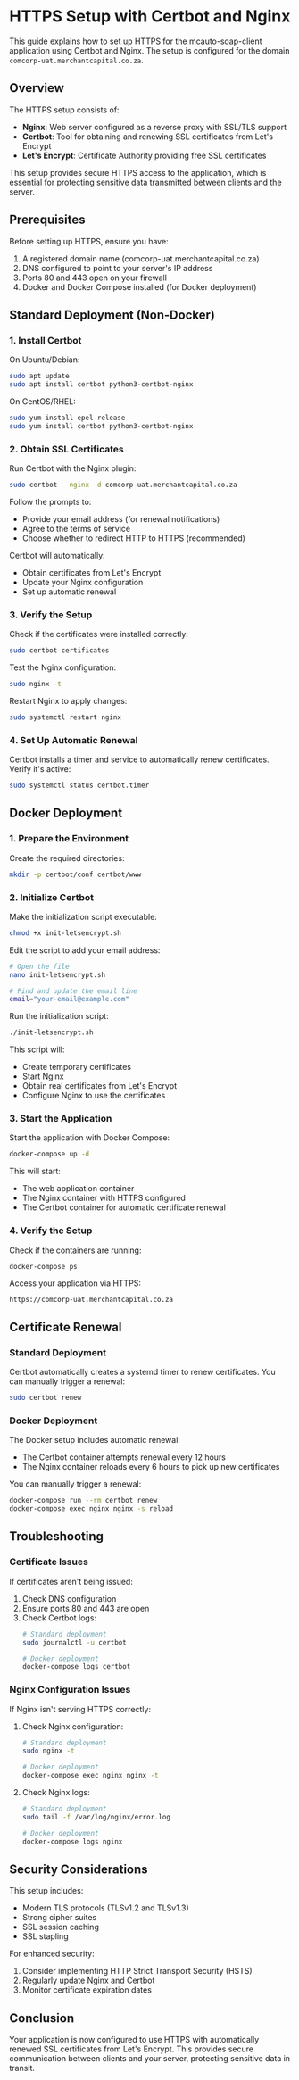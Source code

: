 # HTTPS Setup with Certbot and Nginx

This guide explains how to set up HTTPS for the mcauto-soap-client application using Certbot and Nginx. The setup is configured for the domain `comcorp-uat.merchantcapital.co.za`.

## Overview

The HTTPS setup consists of:
- **Nginx**: Web server configured as a reverse proxy with SSL/TLS support
- **Certbot**: Tool for obtaining and renewing SSL certificates from Let's Encrypt
- **Let's Encrypt**: Certificate Authority providing free SSL certificates

This setup provides secure HTTPS access to the application, which is essential for protecting sensitive data transmitted between clients and the server.

## Prerequisites

Before setting up HTTPS, ensure you have:
1. A registered domain name (comcorp-uat.merchantcapital.co.za)
2. DNS configured to point to your server's IP address
3. Ports 80 and 443 open on your firewall
4. Docker and Docker Compose installed (for Docker deployment)

## Standard Deployment (Non-Docker)

### 1. Install Certbot

On Ubuntu/Debian:
```bash
sudo apt update
sudo apt install certbot python3-certbot-nginx
```

On CentOS/RHEL:
```bash
sudo yum install epel-release
sudo yum install certbot python3-certbot-nginx
```

### 2. Obtain SSL Certificates

Run Certbot with the Nginx plugin:
```bash
sudo certbot --nginx -d comcorp-uat.merchantcapital.co.za
```

Follow the prompts to:
- Provide your email address (for renewal notifications)
- Agree to the terms of service
- Choose whether to redirect HTTP to HTTPS (recommended)

Certbot will automatically:
- Obtain certificates from Let's Encrypt
- Update your Nginx configuration
- Set up automatic renewal

### 3. Verify the Setup

Check if the certificates were installed correctly:
```bash
sudo certbot certificates
```

Test the Nginx configuration:
```bash
sudo nginx -t
```

Restart Nginx to apply changes:
```bash
sudo systemctl restart nginx
```

### 4. Set Up Automatic Renewal

Certbot installs a timer and service to automatically renew certificates. Verify it's active:
```bash
sudo systemctl status certbot.timer
```

## Docker Deployment

### 1. Prepare the Environment

Create the required directories:
```bash
mkdir -p certbot/conf certbot/www
```

### 2. Initialize Certbot

Make the initialization script executable:
```bash
chmod +x init-letsencrypt.sh
```

Edit the script to add your email address:
```bash
# Open the file
nano init-letsencrypt.sh

# Find and update the email line
email="your-email@example.com"
```

Run the initialization script:
```bash
./init-letsencrypt.sh
```

This script will:
- Create temporary certificates
- Start Nginx
- Obtain real certificates from Let's Encrypt
- Configure Nginx to use the certificates

### 3. Start the Application

Start the application with Docker Compose:
```bash
docker-compose up -d
```

This will start:
- The web application container
- The Nginx container with HTTPS configured
- The Certbot container for automatic certificate renewal

### 4. Verify the Setup

Check if the containers are running:
```bash
docker-compose ps
```

Access your application via HTTPS:
```
https://comcorp-uat.merchantcapital.co.za
```

## Certificate Renewal

### Standard Deployment

Certbot automatically creates a systemd timer to renew certificates. You can manually trigger a renewal:
```bash
sudo certbot renew
```

### Docker Deployment

The Docker setup includes automatic renewal:
- The Certbot container attempts renewal every 12 hours
- The Nginx container reloads every 6 hours to pick up new certificates

You can manually trigger a renewal:
```bash
docker-compose run --rm certbot renew
docker-compose exec nginx nginx -s reload
```

## Troubleshooting

### Certificate Issues

If certificates aren't being issued:
1. Check DNS configuration
2. Ensure ports 80 and 443 are open
3. Check Certbot logs:
   ```bash
   # Standard deployment
   sudo journalctl -u certbot
   
   # Docker deployment
   docker-compose logs certbot
   ```

### Nginx Configuration Issues

If Nginx isn't serving HTTPS correctly:
1. Check Nginx configuration:
   ```bash
   # Standard deployment
   sudo nginx -t
   
   # Docker deployment
   docker-compose exec nginx nginx -t
   ```
2. Check Nginx logs:
   ```bash
   # Standard deployment
   sudo tail -f /var/log/nginx/error.log
   
   # Docker deployment
   docker-compose logs nginx
   ```

## Security Considerations

This setup includes:
- Modern TLS protocols (TLSv1.2 and TLSv1.3)
- Strong cipher suites
- SSL session caching
- SSL stapling

For enhanced security:
1. Consider implementing HTTP Strict Transport Security (HSTS)
2. Regularly update Nginx and Certbot
3. Monitor certificate expiration dates

## Conclusion

Your application is now configured to use HTTPS with automatically renewed SSL certificates from Let's Encrypt. This provides secure communication between clients and your server, protecting sensitive data in transit.